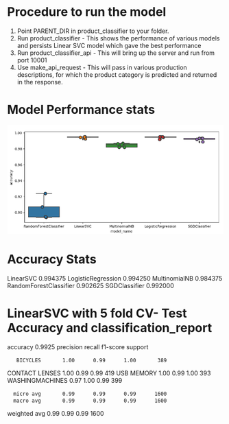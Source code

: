 Procedure to run the model
============================

1. Point PARENT_DIR in product_classifier to your folder. 
2. Run product_classifier -
	This shows the performance of various models
	and persists Linear SVC model which gave the best performance
3. Run product_classifier_api - 
	This will bring up the server and run from port 10001
4. Use make_api_request -
	This will pass in various production descriptions, for which the product category is predicted and returned in the response.

Model Performance stats
=========================
![Screenshot](ProductClassModelCompare.png)

Accuracy Stats
===============
LinearSVC                 0.994375
LogisticRegression        0.994250
MultinomialNB             0.984375
RandomForestClassifier    0.902625
SGDClassifier             0.992000

LinearSVC  with 5 fold CV- Test Accuracy and classification_report
===================================================================
accuracy 0.9925
                 precision    recall  f1-score   support

       BICYCLES       1.00      0.99      1.00       389
 CONTACT LENSES       1.00      0.99      0.99       419
     USB MEMORY       1.00      0.99      1.00       393
WASHINGMACHINES       0.97      1.00      0.99       399

      micro avg       0.99      0.99      0.99      1600
      macro avg       0.99      0.99      0.99      1600
   weighted avg       0.99      0.99      0.99      1600
